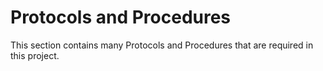  Protocols and Procedures
=======================

This section contains many  Protocols and Procedures that are required in this project.
